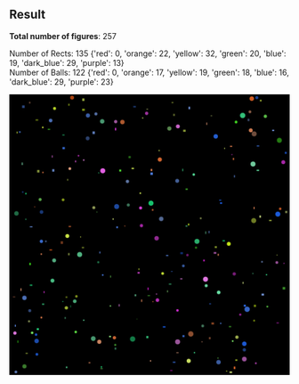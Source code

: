 ## Result ##

**Total number of figures**: 257 <br>

Number of Rects: 135
{'red': 0, 'orange': 22, 'yellow': 32, 'green': 20, 'blue': 19, 'dark_blue': 29, 'purple': 13} <br>
Number of Balls: 122
{'red': 0, 'orange': 17, 'yellow': 19, 'green': 18, 'blue': 16, 'dark_blue': 29, 'purple': 23} <br>

![Figures](https://github.com/Dmitry-Serebrennikov/Computer_vision/blob/master/Shapes_number_determining/balls_and_rects.png)
